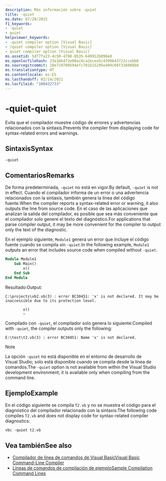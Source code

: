 ```yaml
---
description: Más información sobre -quiet
title: -quiet
ms.date: 07/20/2015
f1_keywords:
- -quiet
- quiet
helpviewer_keywords:
- -quiet compiler option [Visual Basic]
- /quiet compiler option [Visual Basic]
- quiet compiler option [Visual Basic]
ms.assetid: 5d77fa23-4c50-4708-8535-649912b098e8
ms.openlocfilehash: 23e1b6472e80ac6ca2ecea5c4390b43722ccebb6
ms.sourcegitcommit: 10e719780594efc781b15295e499c66f316068b8
ms.translationtype: HT
ms.contentlocale: es-ES
ms.lasthandoff: 02/14/2021
ms.locfileid: "100432733"
---
```

# <a name="-quiet"></a><span data-ttu-id="8268c-103">-quiet</span><span class="sxs-lookup"><span data-stu-id="8268c-103">-quiet</span></span>

<span data-ttu-id="8268c-104">Evita que el compilador muestre código de errores y advertencias relacionados con la sintaxis.</span><span class="sxs-lookup"><span data-stu-id="8268c-104">Prevents the compiler from displaying code for syntax-related errors and warnings.</span></span>

## <a name="syntax"></a><span data-ttu-id="8268c-105">Sintaxis</span><span class="sxs-lookup"><span data-stu-id="8268c-105">Syntax</span></span>

```console
-quiet
```

## <a name="remarks"></a><span data-ttu-id="8268c-106">Comentarios</span><span class="sxs-lookup"><span data-stu-id="8268c-106">Remarks</span></span>

<span data-ttu-id="8268c-107">De forma predeterminada, `-quiet` no está en vigor.</span><span class="sxs-lookup"><span data-stu-id="8268c-107">By default, `-quiet` is not in effect.</span></span> <span data-ttu-id="8268c-108">Cuando el compilador informa de un error o una advertencia relacionados con la sintaxis, también genera la línea del código fuente.</span><span class="sxs-lookup"><span data-stu-id="8268c-108">When the compiler reports a syntax-related error or warning, it also outputs the line from source code.</span></span> <span data-ttu-id="8268c-109">En el caso de las aplicaciones que analizan la salida del compilador, es posible que sea más conveniente que el compilador solo genere el texto del diagnóstico.</span><span class="sxs-lookup"><span data-stu-id="8268c-109">For applications that parse compiler output, it may be more convenient for the compiler to output only the text of the diagnostic.</span></span>

<span data-ttu-id="8268c-110">En el ejemplo siguiente, `Module1` genera un error que incluye el código fuente cuando se compila sin `-quiet`.</span><span class="sxs-lookup"><span data-stu-id="8268c-110">In the following example, `Module1` outputs an error that includes source code when compiled without `-quiet`.</span></span>

```vb
Module Module1
    Sub Main()
        x()
    End Sub
End Module
```

<span data-ttu-id="8268c-111">Resultado:</span><span class="sxs-lookup"><span data-stu-id="8268c-111">Output:</span></span>

```console
C:\projects\vb2.vb(3) : error BC30451: 'x' is not declared. It may be inaccessible due to its protection level.

        x()
        ~
```

<span data-ttu-id="8268c-112">Compilado con `-quiet`, el compilador solo genera lo siguiente:</span><span class="sxs-lookup"><span data-stu-id="8268c-112">Compiled with `-quiet`, the compiler outputs only the following:</span></span>

```console
E:\test\t2.vb(3) : error BC30451: Name 'x' is not declared.
```

> [!NOTE]
> <span data-ttu-id="8268c-113">La opción `-quiet` no está disponible en el entorno de desarrollo de Visual Studio; solo está disponible cuando se compila desde la línea de comandos.</span><span class="sxs-lookup"><span data-stu-id="8268c-113">The `-quiet` option is not available from within the Visual Studio development environment; it is available only when compiling from the command line.</span></span>

## <a name="example"></a><span data-ttu-id="8268c-114">Ejemplo</span><span class="sxs-lookup"><span data-stu-id="8268c-114">Example</span></span>

<span data-ttu-id="8268c-115">En el código siguiente se compila `T2.vb` y no se muestra el código para el diagnóstico del compilador relacionado con la sintaxis:</span><span class="sxs-lookup"><span data-stu-id="8268c-115">The following code compiles `T2.vb` and does not display code for syntax-related compiler diagnostics:</span></span>

```console
vbc -quiet t2.vb
```

## <a name="see-also"></a><span data-ttu-id="8268c-116">Vea también</span><span class="sxs-lookup"><span data-stu-id="8268c-116">See also</span></span>

- [<span data-ttu-id="8268c-117">Compilador de línea de comandos de Visual Basic</span><span class="sxs-lookup"><span data-stu-id="8268c-117">Visual Basic Command-Line Compiler</span></span>](index.md)
- [<span data-ttu-id="8268c-118">Líneas de comandos de compilación de ejemplo</span><span class="sxs-lookup"><span data-stu-id="8268c-118">Sample Compilation Command Lines</span></span>](sample-compilation-command-lines.md)
